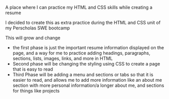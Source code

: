 A place where I can practice my HTML and CSS skills while creating a resume 

I decided to create this as extra practice during the HTML and CSS unit of my Perscholas SWE bootcamp

This will grow and change
- the first phase is just the important resume information displayed on the page, and a way for me to practice adding headings, paragraphs, sections, lists, images, links, and more in HTML 
- Second phase will be changing the styling using CSS to create a page that is easy to read 
- Third Phase will be adding a menu and sections or tabs so that it is easier to read, and allows me to add more information like an about me section with more personal information/a longer about me, and sections for things like projects  

<!-- important note- the logo.html document is an in-class practice -->
